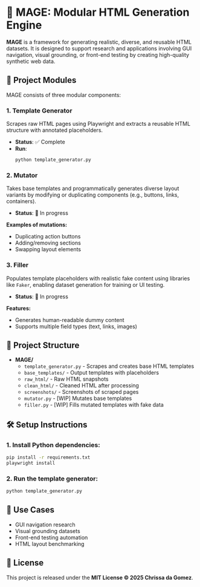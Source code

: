 # 🧙 MAGE: Modular HTML Generation Engine

**MAGE** is a framework for generating realistic, diverse, and reusable HTML datasets. It is designed to support research and applications involving GUI navigation, visual grounding, or front-end testing by creating high-quality synthetic web data.

## 🔧 Project Modules

MAGE consists of three modular components:

### 1. **Template Generator**
Scrapes raw HTML pages using Playwright and extracts a reusable HTML structure with annotated placeholders.

- **Status**: ✅ Complete  
- **Run**:  
  ```bash
  python template_generator.py
  ```

### 2. **Mutator**

Takes base templates and programmatically generates diverse layout variants by modifying or duplicating components (e.g., buttons, links, containers).

- **Status**: 🔧 In progress

**Examples of mutations:**
- Duplicating action buttons  
- Adding/removing sections  
- Swapping layout elements

### 3. **Filler**

Populates template placeholders with realistic fake content using libraries like `Faker`, enabling dataset generation for training or UI testing.

- **Status**: 🔧 In progress

**Features:**
- Generates human-readable dummy content  
- Supports multiple field types (text, links, images)

## 📁 Project Structure
- **MAGE/**
  - `template_generator.py` - Scrapes and creates base HTML templates
  - `base_templates/` - Output templates with placeholders
  - `raw_html/` - Raw HTML snapshots
  - `clean_html/` - Cleaned HTML after processing
  - `screenshots/` - Screenshots of scraped pages
  - `mutator.py` - [WIP] Mutates base templates
  - `filler.py` - [WIP] Fills mutated templates with fake data

## 🛠️ Setup Instructions

### 1. Install Python dependencies:
```bash
pip install -r requirements.txt
playwright install
```

### 2. Run the template generator:
```bash
python template_generator.py
```

## 🚀 Use Cases

- GUI navigation research  
- Visual grounding datasets  
- Front-end testing automation  
- HTML layout benchmarking

## 📌 License

This project is released under the **MIT License © 2025 Chrissa da Gomez**.
